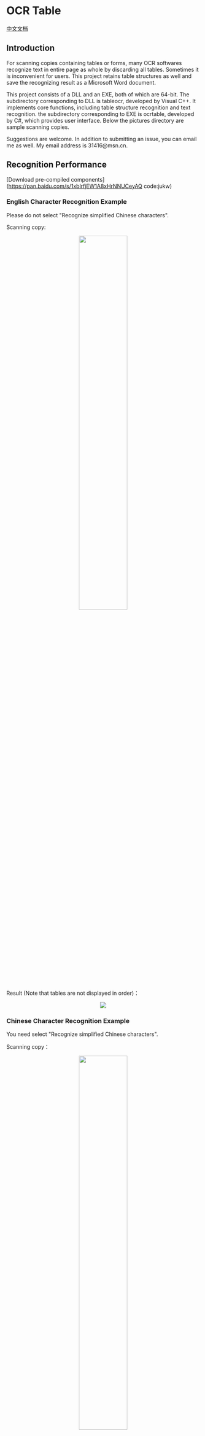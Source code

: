 # OCR Table

[中文文档](README_CN.md)

## Introduction

For scanning copies containing tables or forms, many OCR softwares recognize text in entire page as whole by discarding all tables. Sometimes it is inconvenient for users. This project retains table structures as well and save the recognizing result as a Microsoft Word document.

This project consists of a DLL and an EXE, both of which are 64-bit. The subdirectory corresponding to DLL is tableocr, developed by Visual C++. It implements core functions, including table structure recognition and text recognition. the subdirectory corresponding to EXE is ocrtable, developed by C\#, which provides user interface. Below the pictures directory are sample scanning copies.

Suggestions are welcome. In addition to submitting an issue, you can email me as well. My email address is 31416\@msn.cn.

## Recognition Performance

[Download pre-compiled components](https://pan.baidu.com/s/1xblrfjEW1A8xHrNNUCeyAQ code:jukw)

### English Character Recognition Example

Please do not select "Recognize simplified Chinese characters".

Scanning copy:
<div align=center><img width="50%" src="pictures/1.png"/></div>

Result (Note that tables are not displayed in order)：
<div align=center><img src="results/1.png"/></div>

### Chinese Character Recognition Example

You need select "Recognize simplified Chinese characters".

Scanning copy：
<div align=center><img width="50%" src="pictures/3.jpeg"/></div>

Result:
<div align=center><img src="results/3.png"/></div>

Chinese character recognition relies on Tesseract official pre-training package, which supports only a few fonts. Users can consider training Tesseract mannually or using other OCR technologies instead.

## Development Environment

### DLL Development environment

Windows 7 SP1 x64

Visual Studio Community 2017

OpenCV 3.4.3

Tesseract 4.0.0-beta.4
（Compiled by Git source.  Please search online resources to learn how to setup Chinese character recognition.）

For the convenience of debugging, the DLL module includes Debug EXE configuration, which outputs EXE. The program displays table structures and outputs recognized text by OutputDebugString Windows API. Note that recognition process may take long time, and the popup window needs to be closed by keyboard instead of mouse.

### EXE Development environment

Windows 7 SP1 x64

Visual Studio Community 2017

DocX（Xceed.Words.NET.dll）（downloaded by nuget）

## Revision History

### 2018-09-30

1. Complete the first edition.

### 2019-09-14

1. Fix bugs in DLL.

2. Add international support in EXE.

3. Update this document.
